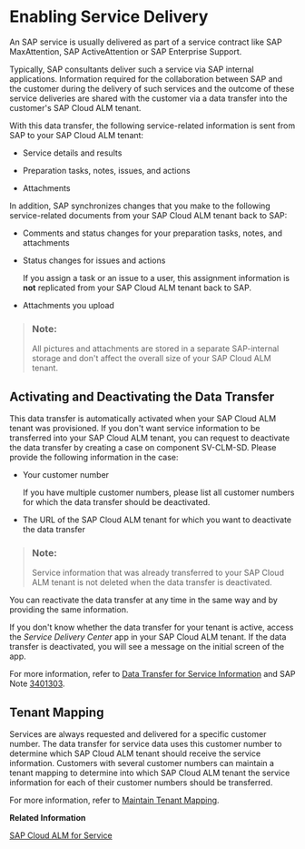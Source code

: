<!-- loioa1b2494bb9f54228bd6e77132740b195 -->

# Enabling Service Delivery

An SAP service is usually delivered as part of a service contract like SAP MaxAttention, SAP ActiveAttention or SAP Enterprise Support.



Typically, SAP consultants deliver such a service via SAP internal applications. Information required for the collaboration between SAP and the customer during the delivery of such services and the outcome of these service deliveries are shared with the customer via a data transfer into the customer's SAP Cloud ALM tenant.



With this data transfer, the following service-related information is sent from SAP to your SAP Cloud ALM tenant:

-   Service details and results

-   Preparation tasks, notes, issues, and actions

-   Attachments


In addition, SAP synchronizes changes that you make to the following service-related documents from your SAP Cloud ALM tenant back to SAP:

-   Comments and status changes for your preparation tasks, notes, and attachments

-   Status changes for issues and actions

    If you assign a task or an issue to a user, this assignment information is **not** replicated from your SAP Cloud ALM tenant back to SAP.

-   Attachments you upload


> ### Note:  
> All pictures and attachments are stored in a separate SAP-internal storage and don't affect the overall size of your SAP Cloud ALM tenant.



<a name="loioa1b2494bb9f54228bd6e77132740b195__section_xzy_k5r_szb"/>

## Activating and Deactivating the Data Transfer

This data transfer is automatically activated when your SAP Cloud ALM tenant was provisioned. If you don't want service information to be transferred into your SAP Cloud ALM tenant, you can request to deactivate the data transfer by creating a case on component SV-CLM-SD. Please provide the following information in the case:

-   Your customer number

    If you have multiple customer numbers, please list all customer numbers for which the data transfer should be deactivated.

-   The URL of the SAP Cloud ALM tenant for which you want to deactivate the data transfer


> ### Note:  
> Service information that was already transferred to your SAP Cloud ALM tenant is not deleted when the data transfer is deactivated.

You can reactivate the data transfer at any time in the same way and by providing the same information.

If you don't know whether the data transfer for your tenant is active, access the *Service Delivery Center* app in your SAP Cloud ALM tenant. If the data transfer is deactivated, you will see a message on the initial screen of the app.

For more information, refer to [Data Transfer for Service Information](https://help.sap.com/docs/CloudALM/877c96cf971648b09ee0d0a64f7f4fef/f747d1391c514e20af7b117b17696b25) and SAP Note [3401303](https://me.sap.com/notes/3401303).



<a name="loioa1b2494bb9f54228bd6e77132740b195__section_z3z_l5r_szb"/>

## Tenant Mapping

Services are always requested and delivered for a specific customer number. The data transfer for service data uses this customer number to determine which SAP Cloud ALM tenant should receive the service information. Customers with several customer numbers can maintain a tenant mapping to determine into which SAP Cloud ALM tenant the service information for each of their customer numbers should be transferred.

For more information, refer to [Maintain Tenant Mapping](https://help.sap.com/docs/cloud-alm/applicationhelp/maintain-tenant-mapping).

**Related Information**  


[SAP Cloud ALM for Service](https://help.sap.com/docs/cloud-alm/applicationhelp/service)

